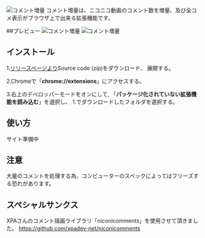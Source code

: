 ![コメント増量](https://i.imgur.com/WoHFr2O.png "コメント増量")
コメント増量は、ニコニコ動画のコメント数を増量、及び全コメ表示がブラウザ上で出来る拡張機能です。

##プレビュー
![コメント増量](https://i.imgur.com/dJTxufy.jpg "コメント増量")
![コメント増量](https://i.imgur.com/t6A8KYm.jpg "コメント増量")
## インストール
1.[リリースページより](https://github.com/tanbatu/comment-zouryou/releases)Source code (zip)をダウンロード、 展開する。

2.Chromeで「<strong>chrome://extensions</strong>」にアクセスする。

3.右上のデベロッパーモードをオンにして, 「<strong>パッケージ化されていない拡張機能を読み込む</strong>」を選択し、 1.でダウンロードしたフォルダを選択する。

## 使い方
サイト準備中

## 注意
大量のコメントを処理する為、コンピューターのスペックによってはフリーズする恐れがあります。

## スペシャルサンクス
XPAさんのコメント描画ライブラリ「niconicomments」を使用させて頂きました。
https://github.com/xpadev-net/niconicomments
